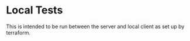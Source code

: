 Local Tests
===========

This is intended to be run between the server and
local client as set up by terraform.
